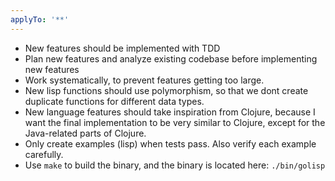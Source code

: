 ```yaml
---
applyTo: '**'
---
```

- New features should be implemented with TDD
- Plan new features and analyze existing codebase  before implementing new features
- Work systematically, to prevent features getting too large.
- New lisp functions should use polymorphism, so that we dont create duplicate functions for different data types.
- New language features should take inspiration from Clojure, because I want the final implementation to be very similar to Clojure, except for the Java-related parts of Clojure.
- Only create examples (lisp) when tests pass. Also verify each example carefully.
- Use `make` to build the binary, and the binary is located here: `./bin/golisp`
